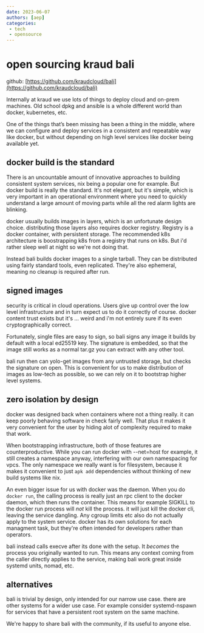 ```yaml
---
date: 2023-06-07
authors: [aep]
categories:
 - tech
 - opensource
---
```


# open sourcing kraud bali

github: [https://github.com/kraudcloud/bali](https://github.com/kraudcloud/bali)

Internally at kraud we use lots of things to deploy cloud and on-prem machines.
Old school dpkg and ansible is a whole different world than  docker, kubernetes, etc.

One of the things that’s been missing has been a thing in the middle, where we can configure and deploy services
in a consistent and repeatable way like docker, but without depending on high level services like docker being available yet.

## docker build is the standard

There is an uncountable amount of innovative approaches to building consistent system services, nix being a popular one for example.
But docker build is really the standard. It's not elegant, but it's simple, which is very important in an operational environment
where you need to quickly understand a large amount of moving parts while all the red alarm lights are blinking.

docker usually builds images in layers, which is an unfortunate design choice. distributing those layers also requires docker registry.
Registry is a docker container, with persistent storage. The recommended k8s architecture
is boostrapping k8s from a registry that runs on k8s. But i'd rather sleep well at night so we're not doing that.

Instead bali builds docker images to a single tarball. They can be distributed using fairly standard tools, even replicated.
They're also ephemeral, meaning no cleanup is required after run.

## signed images

security is critical in cloud operations. Users give up control over the low level infrastructure and in turn expect us to do it correctly of course.
docker content trust exists but it's ... weird and i'm not entirely sure if its even cryptographically correct.

Fortunately, single files are easy to sign, so bali signs any image it builds by default with a local ed25519 key.
The signature is embedded, so that the image still works as a normal tar.gz you can extract with any other tool.

bali run then can yolo-get images from any untrusted storage, but checks the signature on open.
This is convenient for us to make distribution of images as low-tech as possible, so we can rely on it to bootstrap higher level systems.

## zero isolation by design

docker was designed back when containers where not a thing really. it can keep poorly behaving software in check fairly well.
That plus it makes it very convenient for the user by hiding alot of complexity required to make that work.

When bootstrapping infrastructure, both of those features are counterproductive. While you can run docker with --net=host for example,
it still creates a namespace anyway, interfering with our own namespacing for vpcs. The only namespace we really want is for filesystem,
because it makes it convenient to just `apk add` dependencies without thinking of new build systems like nix.

An even bigger issue for us with docker was the daemon. When you do `docker run`, the calling process is really just an rpc client to the docker daemon,
which then runs the container. This means for example SIGKILL to the docker run process will _not_ kill the process. it will just kill the docker cli, leaving the
service dangling. Any cgroup limits etc also do not actually apply to the system service. docker has its own solutions for each managment task,
but they're often intended for developers rather than operators.

bali instead calls execve after its done with the setup.  It _becomes_ the process you originally wanted to run.
This means any context coming from the caller directly applies to the service, making bali work great inside systemd units, nomad, etc.


## alternatives

bali is trivial by design, only intended for our narrow use case. there are other systems for a wider use case.
For example consider systemd-nspawn for services that have a persistent root system on the same machine.

We're happy to share bali with the community, if its useful to anyone else.





